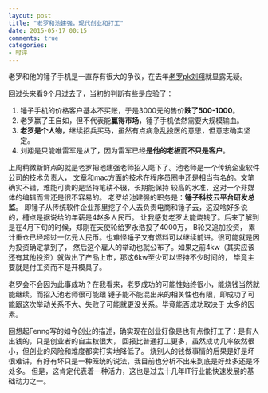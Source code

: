 ```yaml
---
layout: post
title: "老罗和池建强，现代创业和打工"
date: 2015-05-17 00:15
comments: true
categories:
- 时评
---
```


老罗和他的锤子手机是一直存有很大的争议，在去年[老罗pk刘翔](/blog/2014/08/30/lao-luo-he-wang-zi-ru/)就显露无疑。

回过头来看9个月过去了，当初的判断有些是应验了：

1. 锤子手机的价格客户基本不买账，于是3000元的售价**跌了500-1000**。
2. 老罗赢了王自如，但不代表能**赢得市场**，锤子手机依然需要大规模输血。
3. **老罗是个人物**，继续招兵买马，虽然有点病急乱投医的意思，但意志确实坚定。
4. 刘翔是只能唯雷军是从了，因为雷军已经**是他的老板而不只是客户**。

上周稍微新鲜点的就是老罗把池建强老师招入麾下了。池老师是一个传统企业软件公司的技术负责人，
文章和mac方面的技术在程序员圈中还是相当有名的。文笔确实不错，难能可贵的是坚持笔耕不辍，长期能保持
较高的水准，这对一个非媒体的编辑而言还是很不容易的。
老罗给池建强的职务是：**锤子科技云平台研发总监**。
即锤子从传统软件企业那里挖了个人去负责电商和锤子云，这没啥好多说的，槽点是据说给的年薪是4赵多人民币。
让我感觉老罗太能烧钱了。后来了解到是在4月下旬的时候，郑刚在天使轮给罗永浩投了4000万， B轮又追加投资，
累计重仓已经超过一亿元人民币。也难怪锤子又有燃料可以继续前进。很可能就是因为投资确定拿到了，
然后这个雇人的举动也就公布了。如果之前4kw（其实应该还有其他投资）就做出了产品上市，那这6kw至少可以坚持不少时间的，
毕竟主要就是付工资而不是开模具了。

老罗会不会因为此事成功？在我看来，老罗成功的可能性始终很小，能烧钱当然就能继续。而招入池老师很可能跟
锤子能不能混出来的相关性也有限，即成功了可能跟这次举动关系不大、失败了可能就更没关系。毕竟能否成功取决于
太多的因素。

回想起Fenng写的如今创业的描述，确实现在创业好像是也有点像打工了：是有人出钱的，只是创业者的自主权很大，
回报比普通打工更多，虽然成功几率依然很小，但创业的风险和难度都实打实地降低了。
烧别人的钱做事情的后果是好是坏很难讲，有好有坏只是一种笼统的说法，我目前也分析不出来到底是好处多还是坏处多。
但是，这肯定代表着一种活力，这也是过去十几年IT行业能快速发展的基础动力之一。  
